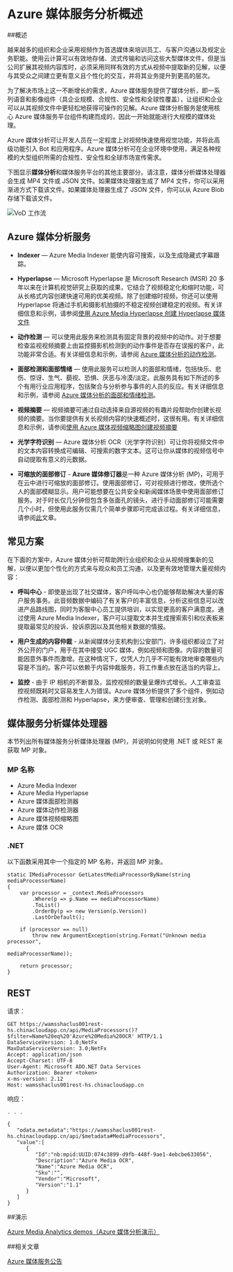 <properties
	pageTitle="Azure 媒体服务分析概述 | Azure"
	description="Azure 媒体服务提供了 Azure 媒体分析公共预览版，其中集合了企业级的语音和计算机视觉服务、合规性、安全性和全球市场宣传功能。Azure 媒体分析服务是使用核心 Azure 媒体服务平台组件构建而成的，因此一开始就能进行大规模的媒体处理。"
	services="media-services"
	documentationCenter=""
	authors="juliako"
	manager="erikre"
	editor=""/>

<tags
	ms.service="media-services"
	ms.workload="media"
	ms.tgt_pltfrm="na"
	ms.devlang="dotnet"
	ms.topic="article"
	ms.date="09/14/2016"   
	wacn.date="10/10/2016"
	ms.author="milanga;juliako;johndeu"/>

# Azure 媒体服务分析概述

##概述

越来越多的组织和企业采用视频作为首选媒体来培训员工、与客户沟通以及规定业务职能。使用云计算可以有效地存储、流式传输和访问这些大型媒体文件，但是当公司扩展其视频内容库时，必须采用同样有效的方式从视频中提取新的见解，以便与其受众之间建立更有意义且个性化的交互，并将其业务提升到更高的层次。

为了解决市场上这一不断增长的需求，Azure 媒体服务提供了媒体分析，即一系列语音和影像组件（具企业规模、合规性、安全性和全球性覆盖），让组织和企业可以从其视频文件中更轻松地获得可操作的见解。Azure 媒体分析服务是使用核心 Azure 媒体服务平台组件构建而成的，因此一开始就能进行大规模的媒体处理。

Azure 媒体分析可让开发人员在一定程度上对视频快速使用视觉功能，并将此高级功能引入 Bot 和应用程序。Azure 媒体分析可在企业环境中使用，满足各种规模的大型组织所需的合规性、安全性和全球市场宣传需求。

下图显示**媒体分析**和媒体服务平台的其他主要部分。请注意，媒体分析媒体处理器会生成 MP4 文件或 JSON 文件。如果媒体处理器生成了 MP4 文件，你可以采用渐进方式下载该文件。如果媒体处理器生成了 JSON 文件，你可以从 Azure Blob 存储下载该文件。

![VoD 工作流](./media/media-services-video-on-demand-workflow/media-services-video-on-demand.png)


## Azure 媒体分析服务

- **Indexer** — Azure Media Indexer 能使内容可搜索，以及生成隐藏式字幕跟踪。
 
- **Hyperlapse** — Microsoft Hyperlapse 是 Microsoft Research (MSR) 20 多年以来在计算机视觉研究上获取的成果，它结合了视频稳定化和缩时功能，可从长格式内容创建快速可用的优美视频。除了创建缩时视频，你还可以使用 Hyperlapse 将通过手机和摄影机拍摄的不稳定视频创建稳定的视频。有关详细信息和示例，请参阅[使用 Azure Media Hyperlapse 创建 Hyperlapse 媒体文件](/documentation/articles/media-services-hyperlapse-content/)
 
- **动作检测** — 可以使用此服务来检测具有固定背景的视频中的动作。对于想要检查监视视频摘要上由监控摄影机检测到的动作事件是否存在误报的客户，此功能非常合适。有关详细信息和示例，请参阅 [Azure 媒体分析的动作检测](/documentation/articles/media-services-motion-detection/)。
 
- **面部检测和面部情绪** — 使用此服务可以检测人的面部和情绪，包括快乐、悲伤、惊讶、生气、藐视、恐惧、厌恶与冷漠/淡定。此服务具有如下所述的多个有用行业应用程序，包括聚合与分析参与事件的人员的反应。有关详细信息和示例，请参阅 [Azure 媒体分析的面部和情绪检测](/documentation/articles/media-services-face-and-emotion-detection/)。
 
- **视频摘要** — 视频摘要可通过自动选择来自源视频的有趣片段帮助你创建长视频的摘要。当你要提供有关长视频内容的快速概述时，这很有用。有关详细信息和示例，请参阅[使用 Azure 媒体视频缩略图创建视频摘要](/documentation/articles/media-services-video-summarization/)

- **光学字符识别** — Azure 媒体分析 OCR（光学字符识别）可让你将视频文件中的文本内容转换成可编辑、可搜索的数字文本。这可让你从媒体的视频信号中自动提取有意义的元数据。
 
- **可缩放的面部修订** - **Azure 媒体修订器**是一种 Azure 媒体分析 (MP)，可用于在云中进行可缩放的面部修订。使用面部修订，可对视频进行修改，使所选个人的面部模糊显示。用户可能想要在公共安全和新闻媒体场景中使用面部修订服务。对于时长仅几分钟但包含多张面孔的镜头，进行手动面部修订可能需要几个小时，但使用此服务仅需几个简单步骤即可完成该过程。有关详细信息，请参阅[此](/documentation/articles/media-services-face-redaction/)文章。

 
## 常见方案

在下面的方案中，Azure 媒体分析可帮助跨行业组织和企业从视频搜集新的见解，以便以更加个性化的方式来与观众和员工沟通，以及更有效地管理大量视频内容：

- **呼叫中心** - 即使是出现了社交媒体，客户呼叫中心也仍能够帮助解决大量的客户服务事务。此音频数据中编码了有关客户的丰富信息，分析这些信息可以改进产品路线图，同时为客服中心员工提供培训，以实现更高的客户满意度。通过使用 Azure Media Indexer，客户可以提取文本并生成搜索索引和仪表板来提取最常见的投诉、投诉原因以及其他相关数据的情报。

- **用户生成的内容仲裁** - 从新闻媒体分支机构到公安部门，许多组织都设立了对外公开的门户，用于在其中接受 UGC 媒体，例如视频和图像。内容的数量可能因意外事件而激增。在这种情况下，仅凭人力几乎不可能有效地审查哪些内容是不当的。客户可以依赖于内容仲裁服务，将工作重点放在适当的内容上。

- **监控** - 由于 IP 相机的不断普及，监控视频的数量呈爆炸式增长。人工审查监控视频既耗时又容易发生人为错误。Azure 媒体分析提供了多个组件，例如动作检测、面部检测和 Hyperlapse，来方便审查、管理和创建衍生对象。

## 媒体服务分析媒体处理器 

本节列出所有媒体服务分析媒体处理器 (MP)，并说明如何使用 .NET 或 REST 来获取 MP 对象。

### MP 名称


- Azure Media Indexer
- Azure Media Hyperlapse
- Azure 媒体面部检测器
- Azure 媒体动作检测器
- Azure 媒体视频缩略图
- Azure 媒体 OCR

### .NET

以下函数采用其中一个指定的 MP 名称，并返回 MP 对象。

    static IMediaProcessor GetLatestMediaProcessorByName(string mediaProcessorName)
    {
        var processor = _context.MediaProcessors
            .Where(p => p.Name == mediaProcessorName)
            .ToList()
            .OrderBy(p => new Version(p.Version))
            .LastOrDefault();

        if (processor == null)
            throw new ArgumentException(string.Format("Unknown media processor",
                                                       mediaProcessorName));

        return processor;
    }


## REST

请求：

	GET https://wamsshaclus001rest-hs.chinacloudapp.cn/api/MediaProcessors()?$filter=Name%20eq%20'Azure%20Media%20OCR' HTTP/1.1
	DataServiceVersion: 1.0;NetFx
	MaxDataServiceVersion: 3.0;NetFx
	Accept: application/json
	Accept-Charset: UTF-8
	User-Agent: Microsoft ADO.NET Data Services
	Authorization: Bearer <token>
	x-ms-version: 2.12
	Host: wamsshaclus001rest-hs.chinacloudapp.cn
	
响应：
		
	. . .
	
	{  
	   "odata.metadata":"https://wamsshaclus001rest-hs.chinacloudapp.cn/api/$metadata#MediaProcessors",
	   "value":[  
	      {  
	         "Id":"nb:mpid:UUID:074c3899-d9fb-448f-9ae1-4ebcbe633056",
	         "Description":"Azure Media OCR",
	         "Name":"Azure Media OCR",
	         "Sku":"",
	         "Vendor":"Microsoft",
	         "Version":"1.1"
	      }
	   ]
	}

##演示

[Azure Media Analytics demos（Azure 媒体分析演示）](http://azuremedialabs.azurewebsites.net/demos/Analytics.html)


##相关文章

[Azure 媒体服务公告](https://azure.microsoft.com/blog/introducing-azure-media-analytics/)
  

<!-- Images -->

[overview]: ./media/media-services-video-on-demand-workflow/media-services-video-on-demand.png

<!---HONumber=Mooncake_0926_2016-->